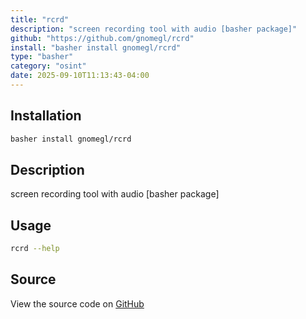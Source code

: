 ```yaml
---
title: "rcrd"
description: "screen recording tool with audio [basher package]"
github: "https://github.com/gnomegl/rcrd"
install: "basher install gnomegl/rcrd"
type: "basher"
category: "osint"
date: 2025-09-10T11:13:43-04:00
---
```


## Installation

```bash
basher install gnomegl/rcrd
```

## Description

screen recording tool with audio [basher package]

## Usage

```bash
rcrd --help
```

## Source

View the source code on [GitHub](https://github.com/gnomegl/rcrd)
